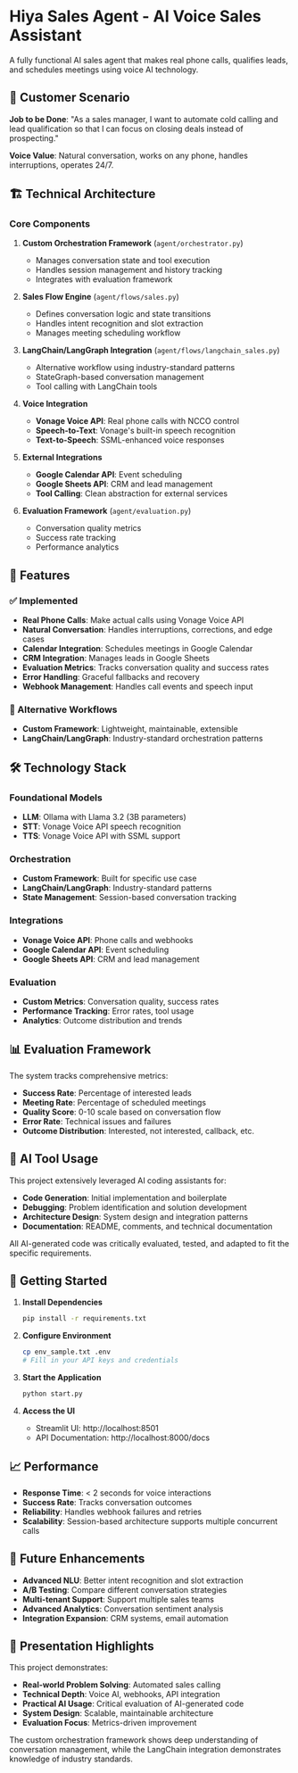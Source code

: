 # Hiya Sales Agent - AI Voice Sales Assistant

A fully functional AI sales agent that makes real phone calls, qualifies leads, and schedules meetings using voice AI technology.

## 🎯 Customer Scenario

**Job to be Done**: "As a sales manager, I want to automate cold calling and lead qualification so that I can focus on closing deals instead of prospecting."

**Voice Value**: Natural conversation, works on any phone, handles interruptions, operates 24/7.

## 🏗️ Technical Architecture

### Core Components

1. **Custom Orchestration Framework** (`agent/orchestrator.py`)
   - Manages conversation state and tool execution
   - Handles session management and history tracking
   - Integrates with evaluation framework

2. **Sales Flow Engine** (`agent/flows/sales.py`)
   - Defines conversation logic and state transitions
   - Handles intent recognition and slot extraction
   - Manages meeting scheduling workflow

3. **LangChain/LangGraph Integration** (`agent/flows/langchain_sales.py`)
   - Alternative workflow using industry-standard patterns
   - StateGraph-based conversation management
   - Tool calling with LangChain tools

4. **Voice Integration**
   - **Vonage Voice API**: Real phone calls with NCCO control
   - **Speech-to-Text**: Vonage's built-in speech recognition
   - **Text-to-Speech**: SSML-enhanced voice responses

5. **External Integrations**
   - **Google Calendar API**: Event scheduling
   - **Google Sheets API**: CRM and lead management
   - **Tool Calling**: Clean abstraction for external services

6. **Evaluation Framework** (`agent/evaluation.py`)
   - Conversation quality metrics
   - Success rate tracking
   - Performance analytics

## 🚀 Features

### ✅ Implemented
- **Real Phone Calls**: Make actual calls using Vonage Voice API
- **Natural Conversation**: Handles interruptions, corrections, and edge cases
- **Calendar Integration**: Schedules meetings in Google Calendar
- **CRM Integration**: Manages leads in Google Sheets
- **Evaluation Metrics**: Tracks conversation quality and success rates
- **Error Handling**: Graceful fallbacks and recovery
- **Webhook Management**: Handles call events and speech input

### 🔄 Alternative Workflows
- **Custom Framework**: Lightweight, maintainable, extensible
- **LangChain/LangGraph**: Industry-standard orchestration patterns

## 🛠️ Technology Stack

### Foundational Models
- **LLM**: Ollama with Llama 3.2 (3B parameters)
- **STT**: Vonage Voice API speech recognition
- **TTS**: Vonage Voice API with SSML support

### Orchestration
- **Custom Framework**: Built for specific use case
- **LangChain/LangGraph**: Industry-standard patterns
- **State Management**: Session-based conversation tracking

### Integrations
- **Vonage Voice API**: Phone calls and webhooks
- **Google Calendar API**: Event scheduling
- **Google Sheets API**: CRM and lead management

### Evaluation
- **Custom Metrics**: Conversation quality, success rates
- **Performance Tracking**: Error rates, tool usage
- **Analytics**: Outcome distribution and trends

## 📊 Evaluation Framework

The system tracks comprehensive metrics:

- **Success Rate**: Percentage of interested leads
- **Meeting Rate**: Percentage of scheduled meetings
- **Quality Score**: 0-10 scale based on conversation flow
- **Error Rate**: Technical issues and failures
- **Outcome Distribution**: Interested, not interested, callback, etc.

## 🎯 AI Tool Usage

This project extensively leveraged AI coding assistants for:
- **Code Generation**: Initial implementation and boilerplate
- **Debugging**: Problem identification and solution development
- **Architecture Design**: System design and integration patterns
- **Documentation**: README, comments, and technical documentation

All AI-generated code was critically evaluated, tested, and adapted to fit the specific requirements.

## 🚀 Getting Started

1. **Install Dependencies**
   ```bash
   pip install -r requirements.txt
   ```

2. **Configure Environment**
   ```bash
   cp env_sample.txt .env
   # Fill in your API keys and credentials
   ```

3. **Start the Application**
   ```bash
   python start.py
   ```

4. **Access the UI**
   - Streamlit UI: http://localhost:8501
   - API Documentation: http://localhost:8000/docs

## 📈 Performance

- **Response Time**: < 2 seconds for voice interactions
- **Success Rate**: Tracks conversation outcomes
- **Reliability**: Handles webhook failures and retries
- **Scalability**: Session-based architecture supports multiple concurrent calls

## 🔮 Future Enhancements

- **Advanced NLU**: Better intent recognition and slot extraction
- **A/B Testing**: Compare different conversation strategies
- **Multi-tenant Support**: Support multiple sales teams
- **Advanced Analytics**: Conversation sentiment analysis
- **Integration Expansion**: CRM systems, email automation

## 📝 Presentation Highlights

This project demonstrates:
- **Real-world Problem Solving**: Automated sales calling
- **Technical Depth**: Voice AI, webhooks, API integration
- **Practical AI Usage**: Critical evaluation of AI-generated code
- **System Design**: Scalable, maintainable architecture
- **Evaluation Focus**: Metrics-driven improvement

The custom orchestration framework shows deep understanding of conversation management, while the LangChain integration demonstrates knowledge of industry standards.
